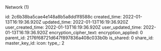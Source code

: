 Network (1)

id: 2c6b38ba5cae4e148a8b5a8dd1f8588c
created_time: 2022-01-13T16:19:36.920Z
updated_time: 2022-01-13T16:19:36.920Z
user_created_time: 2022-01-13T16:19:36.920Z
user_updated_time: 2022-01-13T16:19:36.920Z
encryption_cipher_text: 
encryption_applied: 0
parent_id: 2176f68721d647f897836a408c033b0b
is_shared: 0
share_id: 
master_key_id: 
icon: 
type_: 2